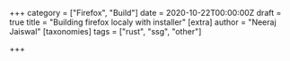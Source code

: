 +++
category = ["Firefox", "Build"]
date = 2020-10-22T00:00:00Z
draft = true
title = "Building firefox localy with installer"
[extra]
author = "Neeraj Jaiswal"
[taxonomies]
tags = ["rust", "ssg", "other"]

+++
